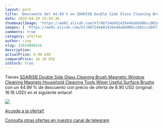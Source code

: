 ```yaml
---
layout: post
title: 'Descuento del 44.99 % en SDARISB Double Side Glass Cleaning Brush'
date: 2020-04-20 15:59:36
thumbnailImage: 'https://ae01.alicdn.com/kf/Hbf24e681426e48abb90bcc081ccdb973B/SDARISB-Double-Side-Glass-Cleaning-Brush-Magnetic-Window-Cleaning-Magnets-Household-Cleaning-Tools-Wiper-Useful-Surface.jpg_350x350._SL200_.jpg'
images: [ 'https://ae01.alicdn.com/kf/Hbf24e681426e48abb90bcc081ccdb973B/SDARISB-Double-Side-Glass-Cleaning-Brush-Magnetic-Window-Cleaning-Magnets-Household-Cleaning-Tools-Wiper-Useful-Surface.jpg_350x350._SL200_.jpg' ]
comments: true
category: ofertas
author: ring
slug: 32814888416
description:
actualPrice: 8.90 USD
comparePrice: 16.18 USD
inStock: true
---
```


Tienes [SDARISB Double Side Glass Cleaning Brush Magnetic Window Cleaning Magnets Household Cleaning Tools Wiper Useful Surface Brushs](https://www.amazon.com/dp/32814888416/?tag=redken08-20) con un 44.99 % de descuento con precio de oferta de 8.90 USD (original: 16.18 USD) en el siguiente enlace!

[![](https://ae01.alicdn.com/kf/Hbf24e681426e48abb90bcc081ccdb973B/SDARISB-Double-Side-Glass-Cleaning-Brush-Magnetic-Window-Cleaning-Magnets-Household-Cleaning-Tools-Wiper-Useful-Surface.jpg_350x350._SL200_.jpg)](https://www.amazon.com/dp/32814888416/?tag=redken08-20)

[Accede a la oferta!!](https://www.amazon.com/dp/32814888416/?tag=redken08-20)

[Consulta otras ofertas en nuestro canal de telegram](https://t.me/s/ofertas25)
